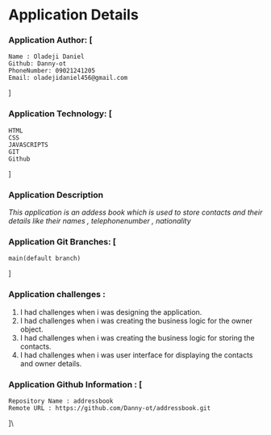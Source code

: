 # Application Details
### Application Author: [
    Name : Oladeji Daniel
    Github: Danny-ot
    PhoneNumber: 09021241205
    Email: oladejidaniel456@gmail.com
]

### Application Technology: [
    HTML
    CSS
    JAVASCRIPTS
    GIT
    Github
]

### Application Description
*This application is an addess book which is used to store contacts and their details like their names , telephonenumber , nationality*

### Application Git Branches: [
    main(default branch)
]

### Application challenges : 
1. I had challenges when i was designing the application.
2. I had challenges when i was creating the business logic for the owner object.
3. I had challenges when i was creating the business logic for storing the contacts.
4. I had challenges when i was user interface for displaying the contacts and owner details.

### Application Github  Information : [
    Repository Name : addressbook 
    Remote URL : https://github.com/Danny-ot/addressbook.git
]\